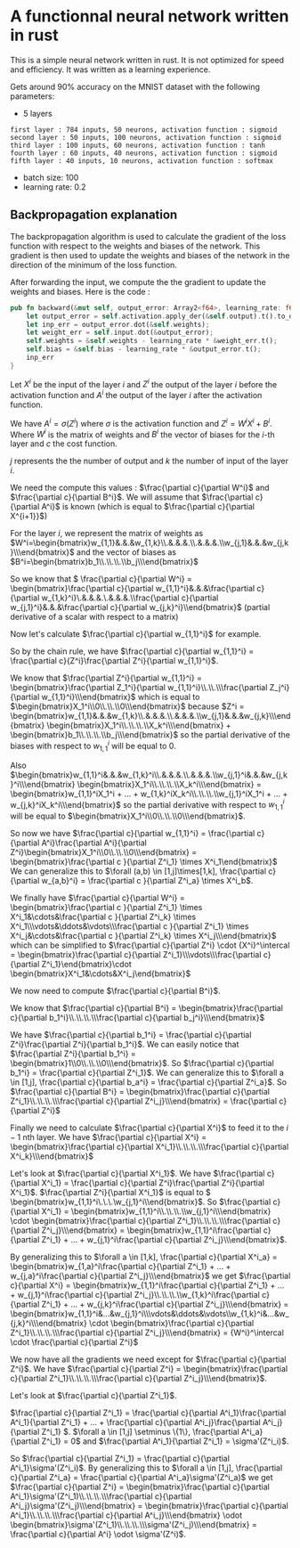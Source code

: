 # A functionnal neural network written in rust

This is a simple neural network written in rust. It is not optimized for speed and efficiency.
It was written as a learning experience.

Gets around 90% accuracy on the MNIST dataset with the following parameters:
- 5 layers
```
first layer : 784 inputs, 50 neurons, activation function : sigmoid
second layer : 50 inputs, 100 neurons, activation function : sigmoid
third layer : 100 inputs, 60 neurons, activation function : tanh
fourth layer : 60 inputs, 40 neurons, activation function : sigmoid
fifth layer : 40 inputs, 10 neurons, activation function : softmax
```
- batch size: 100
- learning rate: 0.2

 ## Backpropagation explanation

The backpropagation algorithm is used to calculate the gradient of the loss function with respect to the weights and biases of the network. This gradient is then used to update the weights and biases of the network in the direction of the minimum of the loss function.

After forwarding the input, we compute the the gradient to update the weights and biases. Here is the code :

```rust
pub fn backward(&mut self, output_error: Array2<f64>, learning_rate: f64) -> Array2<f64> {
    let output_error = self.activation.apply_der(&self.output).t().to_owned() * output_error;
    let inp_err = output_error.dot(&self.weights);
    let weight_err = self.input.dot(&output_error);
    self.weights = &self.weights - learning_rate * &weight_err.t();
    self.bias = &self.bias - learning_rate * &output_error.t();
    inp_err
}
```
Let $X^i$ be the input of the layer $i$ and $Z^i$ the output of the layer $i$ before the activation function and $A^i$ the output of the layer $i$ after the activation function.

We have $A^i = \sigma(Z^i)$ where $\sigma$ is the activation function and $Z^i = W^i X^i + B^i$. Where $W^i$ is the matrix of weights and $B^i$ the vector of biases for the $i$-th layer and $c$ the cost function.

$j$ represents the the number of output and $k$ the number of input of the layer $i$. 

We need the compute this values : $\frac{\partial c}{\partial W^i}$ and $\frac{\partial c}{\partial B^i}$. We will assume that  $\frac{\partial c}{\partial A^i}$ is known (which is equal to $\frac{\partial c}{\partial X^{i+1}}$)



For the layer $i$, we represent the matrix of weights as  $W^i=\begin{bmatrix}w_{1,1}&.&.&w_{1,k}\\.&.&.&.\\.&.&.&.\\w_{j,1}&.&.&w_{j,k}\\\end{bmatrix}$
and the vector of biases as $B^i=\begin{bmatrix}b_1\\.\\.\\.\\b_j\\\end{bmatrix}$

So we know that $ \frac{\partial c}{\partial W^i} = \begin{bmatrix}\frac{\partial c}{\partial w_{1,1}^i}&.&.&\frac{\partial c}{\partial w_{1,k}^i}\\.&.&.&.\\.&.&.&.\\\frac{\partial c}{\partial w_{j,1}^i}&.&.&\frac{\partial c}{\partial w_{j,k}^i}\\\end{bmatrix}$ (partial derivative of a scalar with respect to a matrix)

Now let's calculate $\frac{\partial c}{\partial w_{1,1}^i}$ for example.

So by the chain rule, we have $\frac{\partial c}{\partial w_{1,1}^i} = \frac{\partial c}{Z^i}\frac{\partial Z^i}{\partial w_{1,1}^i}$.

We know that $\frac{\partial Z^i}{\partial w_{1,1}^i} = \begin{bmatrix}\frac{\partial Z_1^i}{\partial w_{1,1}^i}\\.\\.\\\frac{\partial Z_j^i}{\partial w_{1,1}^i}\\\end{bmatrix}$ which is equal to $\begin{bmatrix}X_1^i\\0\\.\\.\\0\\\end{bmatrix}$ because $Z^i = \begin{bmatrix}w_{1,1}&.&.&w_{1,k}\\.&.&.&.\\.&.&.&.\\w_{j,1}&.&.&w_{j,k}\\\end{bmatrix} \begin{bmatrix}X_1^i\\.\\.\\.\\X_k^i\\\end{bmatrix} + \begin{bmatrix}b_1\\.\\.\\.\\b_j\\\end{bmatrix}$ so the partial derivative of the biases with respect to $w_{1,1}^i$ will be equal to 0.

Also $\begin{bmatrix}w_{1,1}^i&.&.&w_{1,k}^i\\.&.&.&.\\.&.&.&.\\w_{j,1}^i&.&.&w_{j,k}^i\\\end{bmatrix} \begin{bmatrix}X_1^i\\.\\.\\.\\X_k^i\\\end{bmatrix} = \begin{bmatrix}w_{1,1}^iX_1^i + ... + w_{1,k}^iX_k^i\\.\\.\\.\\w_{j,1}^iX_1^i + ... + w_{j,k}^iX_k^i\\\end{bmatrix}$ so the partial derivative with respect to $w_{1,1}^i$ will be equal to $\begin{bmatrix}X_1^i\\0\\.\\.\\0\\\end{bmatrix}$.

So now we have $\frac{\partial c}{\partial w_{1,1}^i} = \frac{\partial c}{\partial A^i}\frac{\partial A^i}{\partial Z^i}\begin{bmatrix}X_1^i\\0\\.\\.\\0\\\end{bmatrix} = \begin{bmatrix}\frac{\partial c }{\partial Z^i_1} \times X^i_1\end{bmatrix}$ We can generalize this to $\forall (a,b) \in [1,j]\times[1,k], \frac{\partial c}{\partial w_{a,b}^i} = \frac{\partial c }{\partial Z^i_a} \times X^i_b$. 

We finally have $\frac{\partial c}{\partial W^i} = \begin{bmatrix}\frac{\partial c }{\partial Z^i_1} \times X^i_1&\cdots&\frac{\partial c }{\partial Z^i_k} \times X^i_1\\\vdots&\ddots&\vdots\\\frac{\partial c }{\partial Z^i_1} \times X^i_j&\cdots&\frac{\partial c }{\partial Z^i_k} \times X^i_j\\\end{bmatrix}$ which can be simplified to $\frac{\partial c}{\partial Z^i} \cdot {X^i}^\intercal = \begin{bmatrix}\frac{\partial c}{\partial Z^i_1}\\\vdots\\\frac{\partial c}{\partial Z^i_1}\end{bmatrix}\cdot \begin{bmatrix}X^i_1&\cdots&X^i_j\end{bmatrix}$

We now need to compute $\frac{\partial c}{\partial B^i}$.

We know that $\frac{\partial c}{\partial B^i} = \begin{bmatrix}\frac{\partial c}{\partial b_1^i}\\.\\.\\.\\\frac{\partial c}{\partial b_j^i}\\\end{bmatrix}$

We have $\frac{\partial c}{\partial b_1^i} = \frac{\partial c}{\partial Z^i}\frac{\partial Z^i}{\partial b_1^i}$. We can easily notice that $\frac{\partial Z^i}{\partial b_1^i} = \begin{bmatrix}1\\0\\.\\.\\0\\\end{bmatrix}$. So $\frac{\partial c}{\partial b_1^i} = \frac{\partial c}{\partial Z^i_1}$. We can generalize this to $\forall a \in [1,j], \frac{\partial c}{\partial b_a^i} = \frac{\partial c}{\partial Z^i_a}$. So $\frac{\partial c}{\partial B^i} = \begin{bmatrix}\frac{\partial c}{\partial Z^i_1}\\.\\.\\.\\\frac{\partial c}{\partial Z^i_j}\\\end{bmatrix} = \frac{\partial c}{\partial Z^i}$

Finally we need to calculate $\frac{\partial c}{\partial X^i}$ to feed it to the $i-1$ nth layer. We have $\frac{\partial c}{\partial X^i} = \begin{bmatrix}\frac{\partial c}{\partial X^i_1}\\.\\.\\.\\\frac{\partial c}{\partial X^i_k}\\\end{bmatrix}$

Let's look at $\frac{\partial c}{\partial X^i_1}$. We have $\frac{\partial c}{\partial X^i_1} = \frac{\partial c}{\partial Z^i}\frac{\partial Z^i}{\partial X^i_1}$. 
$\frac{\partial Z^i}{\partial X^i_1}$ is equal to $ \begin{bmatrix}w_{1,1}^i\\.\\.\\.\\w_{j,1}^i\\\end{bmatrix}$. So $\frac{\partial c}{\partial X^i_1} = \begin{bmatrix}w_{1,1}^i\\.\\.\\.\\w_{j,1}^i\\\end{bmatrix} \cdot \begin{bmatrix}\frac{\partial c}{\partial Z^i_1}\\.\\.\\.\\\frac{\partial c}{\partial Z^i_j}\\\end{bmatrix} = \begin{bmatrix}w_{1,1}^i\frac{\partial c}{\partial Z^i_1} + ... + w_{j,1}^i\frac{\partial c}{\partial Z^i_j}\\\end{bmatrix}$. 

By generalizing this to $\forall a \in [1,k], \frac{\partial c}{\partial X^i_a} = \begin{bmatrix}w_{1,a}^i\frac{\partial c}{\partial Z^i_1} + ... + w_{j,a}^i\frac{\partial c}{\partial Z^i_j}\\\end{bmatrix}$ we get $\frac{\partial c}{\partial X^i} = \begin{bmatrix}w_{1,1}^i\frac{\partial c}{\partial Z^i_1} + ... + w_{j,1}^i\frac{\partial c}{\partial Z^i_j}\\.\\.\\.\\w_{1,k}^i\frac{\partial c}{\partial Z^i_1} + ... + w_{j,k}^i\frac{\partial c}{\partial Z^i_j}\\\end{bmatrix} = \begin{bmatrix}w_{1,1}^i&...&w_{j,1}^i\\\vdots&\ddots&\vdots\\w_{1,k}^i&...&w_{j,k}^i\\\end{bmatrix} \cdot \begin{bmatrix}\frac{\partial c}{\partial Z^i_1}\\.\\.\\.\\\frac{\partial c}{\partial Z^i_j}\\\end{bmatrix} = {W^i}^\intercal \cdot \frac{\partial c}{\partial Z^i}$

We now have all the gradients we need except for $\frac{\partial c}{\partial Z^i}$. We have $\frac{\partial c}{\partial Z^i} = \begin{bmatrix}\frac{\partial c}{\partial Z^i_1}\\.\\.\\.\\\frac{\partial c}{\partial Z^i_j}\\\end{bmatrix}$. 

Let's look at $\frac{\partial c}{\partial Z^i_1}$.

$\frac{\partial c}{\partial Z^i_1} = \frac{\partial c}{\partial A^i_1}\frac{\partial A^i_1}{\partial Z^i_1} + ... + \frac{\partial c}{\partial A^i_j}\frac{\partial A^i_j}{\partial Z^i_1} $. $\forall a \in [1,j] \setminus \{1\}, \frac{\partial A^i_a}{\partial Z^i_1} = 0$ and $\frac{\partial A^i_1}{\partial Z^i_1} = \sigma'(Z^i_i)$.

So $\frac{\partial c}{\partial Z^i_1} = \frac{\partial c}{\partial A^i_1}\sigma'(Z^i_i)$. By generalizing this to $\forall a \in [1,j], \frac{\partial c}{\partial Z^i_a} = \frac{\partial c}{\partial A^i_a}\sigma'(Z^i_a)$ we get $\frac{\partial c}{\partial Z^i} = \begin{bmatrix}\frac{\partial c}{\partial A^i_1}\sigma'(Z^i_1)\\.\\.\\.\\\frac{\partial c}{\partial A^i_j}\sigma'(Z^i_j)\\\end{bmatrix} = \begin{bmatrix}\frac{\partial c}{\partial A^i_1}\\.\\.\\.\\\frac{\partial c}{\partial A^i_j}\\\end{bmatrix} \odot \begin{bmatrix}\sigma'(Z^i_1)\\.\\.\\.\\\sigma'(Z^i_j)\\\end{bmatrix} = \frac{\partial c}{\partial A^i} \odot \sigma'(Z^i)$.